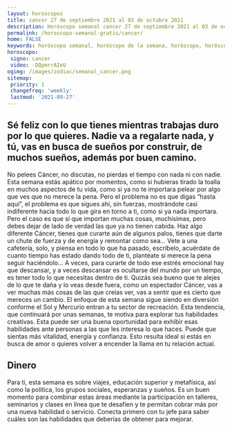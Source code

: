 ```yaml
---
layout: horoscopos
title: cancer 27 de septiembre 2021 al 03 de octubre 2021 
description: Horóscopo semanal cancer 27 de septiembre 2021 al 03 de octubre 2021. Sé feliz con lo que tienes mientras trabajas duro por lo que quieres. Nadie va a regalarte nada, y tú, vas en busca de sueños por construir, de muchos sueños, además por buen camino.
permalink: /horoscopo-semanal-gratis/cancer/
home: FALSE
keywords: horóscopo semanal, horóscopo de la semana, horóscopo, horóscopo gratis,horóscopos, horóscopo esperanza gracia, horoscopos cancer la semana, horóscopos gratis, Tarot, Astrologia, Zodíaco, cancer, horoscopo gratis, semanal
horoscopo:
 signo: cancer
 video: -DQpmrrAIeU
ogimg: /images/zodiac/semanal_cancer.png
sitemap:
 priority: 1
 changefreq: 'weekly'
 lastmod: '2021-09-27'
---
```




## Sé feliz con lo que tienes mientras trabajas duro por lo que quieres. Nadie va a regalarte nada, y tú, vas en busca de sueños por construir, de muchos sueños, además por buen camino.

No pelees Cáncer, no discutas, no pierdas el tiempo con nada ni con nadie. Esta semana estás apático por momentos, como si hubieras tirado la toalla en muchos aspectos de tu vida, como si ya no te importara pelear por algo que ves que no merece la pena. Pero el problema no es que digas “hasta aquí”, el problema es que sigues ahí, sin fuerzas, mostrándote casi indiferente hacia todo lo que gira en torno a ti, como si ya nada importara. Pero el caso es que sí que importan muchas cosas, muchísimas, pero debes dejar de lado de verdad las que ya no tienen cabida. Haz algo diferente Cáncer, tienes que curarte aún de algunos palos, tienes que darte un chute de fuerza y de energía y remontar como sea… Vete a una cafetería, solo, y piensa en todo lo que ha pasado, escríbelo, acuérdate de cuanto tiempo has estado dando todo de ti, plantéate si merece la pena seguir haciéndolo… A veces, para curarte de todo ese estrés emocional hay que descansar, y a veces descansar es ocultarse del mundo por un tiempo, es tener todo lo que necesitas dentro de ti. Quizás sea bueno que te alejes de lo que te daña y lo veas desde fuera, como un espectador Cáncer, vas a ver muchas más cosas de las que creías ver, vas a sentir que es cierto que mereces un cambio.
El enfoque de esta semana sigue siendo en diversión conforme el Sol y Mercurio entran a tu sector de recreación. Esta tendencia, que continuará por unas semanas, te motiva para explorar tus habilidades creativas. Esta puede ser una buena oportunidad para exhibir esas habilidades ante personas a las que les interesa lo que haces. Puede que sientas más vitalidad, energía y confianza. Esto resulta ideal si estás en busca de amor o quieres volver a encender la llama en tu relación actual.

## Dinero

Para ti, esta semana es sobre viajes, educación superior y metafísica, así como la política, los grupos sociales, esperanzas y sueños. Es un buen momento para combinar estas áreas mediante la participación en talleres, seminarios y clases en línea que te desafíen y te permitan cobrar más por una nueva habilidad o servicio. Conecta primero con tu jefe para saber cuáles son las habilidades que deberías de obtener para mejorar.